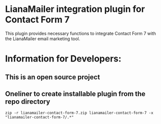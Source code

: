 # LianaMailer integration plugin for Contact Form 7

This plugin provides necessary functions to integrate Contact Form 7 with the LianaMailer email marketing tool.

# Information for Developers:

## This is an open source project

## Oneliner to create installable plugin from the repo directory

```
zip -r lianamailer-contact-form-7.zip lianamailer-contact-form-7 -x "lianamailer-contact-form-7/.*"
```

